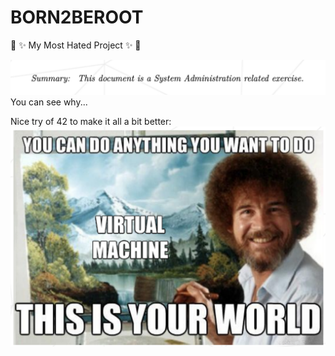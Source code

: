 # BORN2BEROOT

🌈 ✨ My Most Hated Project ✨ 🌈

![](Pics/crying.png)
You can see why...


Nice try of 42 to make it all a bit better:
![](Pics/bob.png)